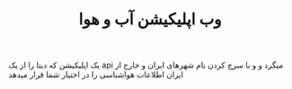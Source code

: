 ---
file: personal.md
title: وب اپلیکیشن آب و هوا
body: یک اپلیکیشن که دیتا را از یک api میگرد و و با سرچ کردن نام شهرهای ایران و خارج از ایران اطلاعات هواشناسی را در اختیار شما قرار میدهد   
tags: Svelte.js CSS
url: https://weatherapp.alirezamirzadeh.ir
image: protfolio.jpg

---